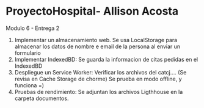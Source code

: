 # ProyectoHospital- Allison Acosta

Modulo 6 - Entrega 2

1. Implementar un almacenamiento web. Se usa LocalStorage para almacenar los datos de nombre e email de la persona al enviar un formulario
2. Implementar IndexedBD:
   Se guarda la informacion de citas pedidas en el IndexedBD
3. Despliegue un Service Worker:
   Verificar los archivos del catcj.... (Se revisa en Cache Storage de chorme)
   Se prueba en modo offline, y funciona =)
4. Pruebas de rendimiento: Se adjuntan los archivos Ligthhouse en la carpeta documentos.
